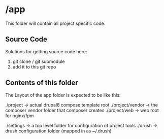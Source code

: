 # /app

This folder will contain all project specific code.

## Source Code

Solutions for getting source code here:

1. git clone / git submodule
2. add it to this git repo

## Contents of this folder

The Layout of the app folder is expected to be like this:

./project        -> actual drupal8 compose template root
./project/vendor -> the composer vendor folder that composer creates
./project/web    -> web root for nginx/fpm

./settings       -> a top level folder for configuration of project tools
./drush          -> drush configuration folder (mapped in as ~/.drush)
